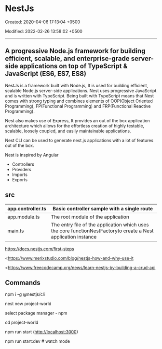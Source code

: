 # NestJs

Created: 2020-04-06 17:13:04 +0500

Modified: 2022-02-26 13:58:02 +0500

---

## A progressive Node.js framework for building efficient, scalable, and enterprise-grade server-side applications on top of TypeScript & JavaScript (ES6, ES7, ES8)

NestJs is a framework built with Node.js, It is used for building efficient, scalable Node.js server-side applications. Nest uses progressive JavaScript and is written with TypeScript. Being built with TypeScript means that Nest comes with strong typing and combines elements of OOP(Object Oriented Programming), FP(Functional Programming) and FRP(Functional Reactive Programming).

Nest also makes use of Express, It provides an out of the box application architecture which allows for the effortless creation of highly testable, scalable, loosely coupled, and easily maintainable applications.

Nest CLI can be used to generate nest.js applications with a lot of features out of the box.

Nest is inspired by Angular


-   Controllers
-   Providers
-   Imports
-   Exports

## src

| app.controller.ts | Basic controller sample with a single route                                                                      |
|----------------|--------------------------------------------------------|
| app.module.ts     | The root module of the application                                                                               |
| main.ts           | The entry file of the application which uses the core functionNestFactoryto create a Nest application instance |

<https://docs.nestjs.com/first-steps>

<https://www.merixstudio.com/blog/nestjs-how-and-why-use-it

<https://www.freecodecamp.org/news/learn-nestjs-by-building-a-crud-api

## Commands

npm i -g @nestjs/cli

nest new project-world

select package manager - npm

cd project-world

npm run start (<http://localhost:3000>)

npm run start:dev # watch mode
